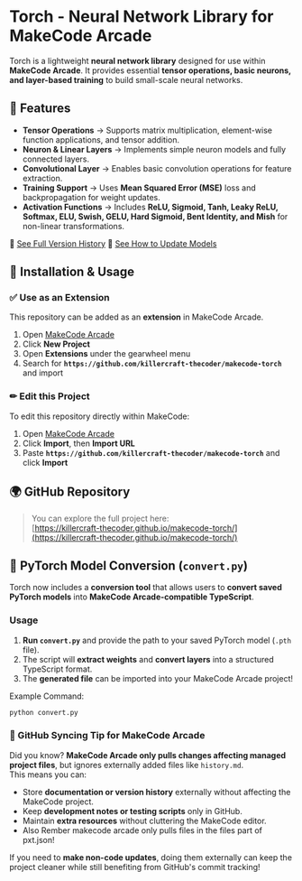 # Torch - Neural Network Library for MakeCode Arcade

Torch is a lightweight **neural network library** designed for use within **MakeCode Arcade**. It provides essential **tensor operations, basic neurons, and layer-based training** to build small-scale neural networks.

## 🚀 Features
- **Tensor Operations** → Supports matrix multiplication, element-wise function applications, and tensor addition.
- **Neuron & Linear Layers** → Implements simple neuron models and fully connected layers.
- **Convolutional Layer** → Enables basic convolution operations for feature extraction.
- **Training Support** → Uses **Mean Squared Error (MSE)** loss and backpropagation for weight updates.
- **Activation Functions** → Includes **ReLU, Sigmoid, Tanh, Leaky ReLU, Softmax, ELU, Swish, GELU, Hard Sigmoid, Bent Identity, and Mish** for non-linear transformations.

📌 [See Full Version History](https://github.com/killercraft-thecoder/makecode-torch/blob/master/history.md)
📌 [See How to Update Models](https://github.com/killercraft-thecoder/makecode-torch/blob/master/updating.md)
## 🔗 Installation & Usage

### ✅ **Use as an Extension**
This repository can be added as an **extension** in MakeCode Arcade.

1. Open [MakeCode Arcade](https://arcade.makecode.com/)
2. Click **New Project**
3. Open **Extensions** under the gearwheel menu
4. Search for **`https://github.com/killercraft-thecoder/makecode-torch`** and import

### ✏ **Edit this Project**
To edit this repository directly within MakeCode:

1. Open [MakeCode Arcade](https://arcade.makecode.com/)
2. Click **Import**, then **Import URL**
3. Paste **`https://github.com/killercraft-thecoder/makecode-torch`** and click **Import**

## 🌍 GitHub Repository
> You can explore the full project here:  
> [https://killercraft-thecoder.github.io/makecode-torch/](https://killercraft-thecoder.github.io/makecode-torch/)

## 🔄 PyTorch Model Conversion (`convert.py`)

Torch now includes a **conversion tool** that allows users to **convert saved PyTorch models** into **MakeCode Arcade-compatible TypeScript**.  

### **Usage**
1. **Run `convert.py`** and provide the path to your saved PyTorch model (`.pth` file).
2. The script will **extract weights** and **convert layers** into a structured TypeScript format.
3. The **generated file** can be imported into your MakeCode Arcade project!

Example Command:
```sh
python convert.py
```

### 🔹 GitHub Syncing Tip for MakeCode Arcade

Did you know? **MakeCode Arcade only pulls changes affecting managed project files**, but ignores externally added files like `history.md`.  
This means you can:
- Store **documentation or version history** externally without affecting the MakeCode project.
- Keep **development notes or testing scripts** only in GitHub.
- Maintain **extra resources** without cluttering the MakeCode editor.
- Also Rember makecode arcade only pulls files in the files part of pxt.json!

If you need to **make non-code updates**, doing them externally can keep the project cleaner while still benefiting from GitHub's commit tracking!

